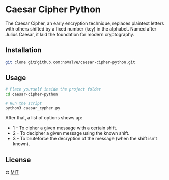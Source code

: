 # Caesar Cipher Python
The Caesar Cipher, an early encryption technique, replaces plaintext letters 
with others shifted by a fixed number (key) in the alphabet. Named after Julius 
Caesar, it laid the foundation for modern cryptography.

## Installation 
```bash
git clone git@github.com:noValve/caesar-cipher-python.git
```

## Usage  
```bash
# Place yourself inside the project folder
cd caesar-cipher-python

# Run the script
python3 caesar_cypher.py
```  

After that, a list of options shows up:
- 1 - To cipher a given message with a certain shift.
- 2 - To decipher a given message using the known shift.
- 3 - To bruteforce the decryption of the message (when the shift isn't known).


## License
⚖️ [MIT](https://choosealicense.com/licenses/mit/)